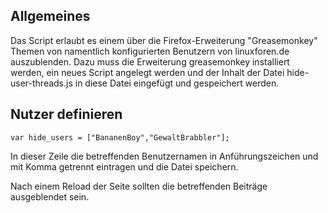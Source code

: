 ## Allgemeines

Das Script erlaubt es einem über die Firefox-Erweiterung "Greasemonkey" 
Themen von namentlich konfigurierten Benutzern von linuxforen.de auszublenden. 
Dazu muss die Erweiterung greasemonkey installiert werden, ein neues Script angelegt 
werden und der Inhalt der Datei hide-user-threads.js in diese Datei 
eingefügt und gespeichert werden.

## Nutzer definieren

```var hide_users = ["BananenBoy","GewaltBrabbler"];```

In dieser Zeile die betreffenden Benutzernamen in Anführungszeichen und 
mit Komma getrennt eintragen und die Datei speichern.

Nach einem Reload der Seite sollten die betreffenden Beiträge ausgeblendet sein.
